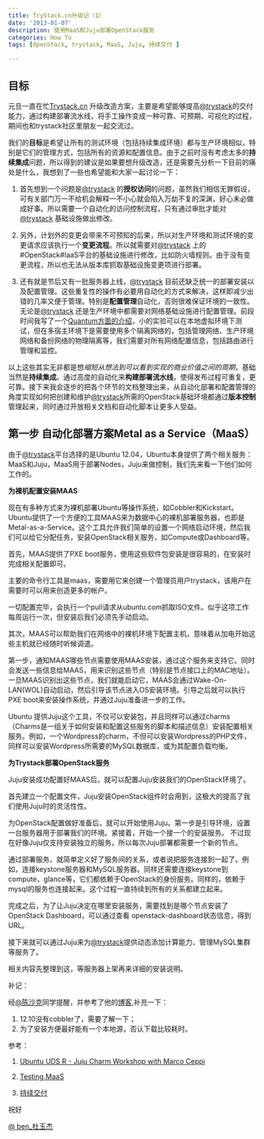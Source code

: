 ```yaml
---    
title: TryStack.cn升级记（1）
date: '2013-01-07'
description: 使用MaaS和Juju部署OpenStack服务
categories: How To
tags: [OpenStack, trystack, MaaS, Juju, 持续交付 ]

---   
```


## 目标 ##

元旦一直在忙[Trystack.cn](http://www.trystack.cn) 升级改造方案，主要是希望能够提高[@trystack](http://weibo.com/trystack)的交付能力，通过构建部署流水线，将手工操作变成一种可靠、可预期、可视化的过程，期间也和trystack社区里朋友一起交流过。

我们的**目标**是希望让所有的测试环境（包括持续集成环境）都与生产环境相似，特别是它们的管理方式，包括所有的资源和配置信息。由于之前时没有考虑太多的**持续集成**问题，所以得到的建议是如果要想升级改造，还是需要先分析一下目前的痛处是什么，我想到了一些也希望能和大家一起讨论一下：

1. 首先想到一个问题是[@trystack](http://weibo.com/trystack) 的**授权访问**的问题，虽然我们相信无罪假设，可有关部门万一不给机会解释一不小心就会陷入万劫不复的深渊，好心未必做成好事。所以需要一个自动化的访问控制流程，只有通过审批才能对[@trystack](http://weibo.com/trystack) 基础设施做出修改。
	
2. 另外，计划外的变更会带来不可预知的后果，所以对生产环境和测试环境的变更请求应该执行一个**变更流程**。所以就需要对[@trystack](http://weibo.com/trystack) 上的#OpenStack#IaaS平台的基础设施进行修改，比如防火墙规则。由于没有变更流程，所以也无法从版本库抓取基础设施变更项进行部署。

3. 还有就是节后又有一批服务器上线，[@trystack](http://weibo.com/trystack) 目前还缺乏统一的部署安装以及配置管理。这些重复性的操作有必要用自动化的方式来解决，这样即减少出错的几率又便于管理。特别是**配置管理**自动化，否则很难保证环境的一致性。无论是[@trystack](weibo.com/trystack) 还是生产环境中都需要对网络基础设施进行配置管理。前段时间我写了一个[Quantum方面的介绍](http://www.tektalk.org/2012/12/23/19893/)，小的实验可以在本地虚拟环境下测试，但在多宿主环境下是需要使用多个隔离网络的，包括管理网络、生产环境网络和备份网络的物理隔离等，我们需要对所有网络配置信息，包括路由进行管理和监控。

以上这些其实无非都是想*缩短从想法到可以看到实现的商业价值之间的周期*，基础当然是**持续集成**。通过高度的自动化来**构建部署流水线**，使得发布过程可重复，更可靠。接下来我会逐步的把各个环节的文档整理出来，从自动化部署和配置管理的角度实现如何把创建和维护[@trystack](webibo.com/trystack)所需的OpenStack基础环境都通过**版本控制**管理起来，同时通过开放相关文档和自动化脚本让更多人受益。
	
## 第一步 自动化部署方案Metal as a Service（MaaS） ##

由于[@trystack](http://weibo.com/trystack)平台选择的是Ubuntu 12.04，Ubuntu本身提供了两个相关服务：MaaS和Juju，MaaS用于部署Nodes，Juju来做控制，我们先来看一下他们如何工作的。

**为裸机配置安装MAAS**

现在有多种方式来为裸机部署Ubuntu等操作系统，如Cobbler和Kickstart。Ubuntu提供了一个方便的工具MAAS来为数据中心的裸机部署服务器，也即是Metal-as-a-Service。这个工具允许我们简单的设置一个网络启动环境，然后我们可以给它分配任务，安装OpenStack相关服务，如Compute或Dashboard等。

首先，MAAS提供了PXE boot服务，使用这些软件包安装是很容易的，在安装时完成相关配置即可。

主要的命令行工具是maas，需要用它来创建一个管理员用户trystack，该用户在需要时可以用来创造更多的帐户。

一切配置完毕，会执行一个pull请求从ubuntu.com抓取ISO文件。似乎这项工作每周运行一次，但安装后我们必须先手动启动。

其次，MAAS可以帮助我们在网络中的裸机环境下配置主机，意味着从加电开始这些主机就已经随时听候调遣。

第一步，通知MAAS哪些节点需要使用MAAS安装，通过这个服务来支持它。同时会发送一些信息给MAAS，用来识别这些节点（特别是节点接口上的MAC地址）。一旦MAAS识别出这些节点，我们就能启动它，MAAS会通过Wake-On-LAN(WOL)自动启动，然后引导该节点进入OS安装环境。引导之后就可以执行PXE boot来安装操作系统，并通过Juju准备进一步的工作。


Ubuntu 提供Juju这个工具，不仅可以安装包，并且同样可以通过charms（Charms是一组关于如何安装和配置这些服务的脚本和描述信息）安装配置相关服务。例如，一个Wordpress的charm，不但可以安装Wordpress的PHP文件，同样可以安装Wordpress所需要的MySQL数据库，或为其配置负载均衡。

**为Trystack部署OpenStack服务**

Juju安装成功配置好MAAS后，就可以配置Juju安装我们的OpenStack环境了。

首先建立一个配置文件，Juju安装OpenStack组件时会用到，这极大的提高了我们使用Juju时的灵活性性。

为OpenStack配置做好准备后，就可以开始使用Juju。第一步是引导环境，设置一台服务器用于部署我们的环境。紧接着，开始一个接一个的安装服务。 不过现在好像Juju仅支持安装独立的服务，所以每次Juju部署都需要一个新的节点。

通过部署服务，就简单定义好了服务间的关系，或者说把服务连接到一起了。例如，连接keystone服务器和MySQL服务器。同样还需要连接keystone到compute，glance等，它们都依赖于OpenStack的身份服务。同样的，依赖于mysql的服务也连接起来。这个过程一直持续到所有的关系都建立起来。

完成之后，为了让Juju决定在哪里安装服务，需要找到是哪个节点安装了OpenStack Dashboard，可以通过查看 openstack-dashboard状态信息，得到URL。

接下来就可以通过Juju来为[@trystack](http://weibo.com/trystack)提供动态添加计算能力、管理MySQL集群等服务了。

相关内容先整理到这，等服务器上架再来详细的安装说明。

补记：

经[@陈沙克](http://weibo.com/chenshake)同学提醒，并参考了他的[博客](http://hi.baidu.com/chenshake/item/59c044fe49c3c6ef1b111ff8),补充一下：

1. 12.10没有cobbler了，需要了解一下；
2. 为了安装方便最好能有一个本地源，否认下载比较耗时。

参考：

1. [Ubuntu UDS R - Juju Charm Workshop with Marco Ceppi ](https://www.youtube.com/watch?v=9rswMgglc_o)

2. [Testing MaaS](https://wiki.edubuntu.org/SecurityTeam/TestingMAAS)

3. [持续交付](http://www.continuousdelivery.info/)


祝好

[@ ben_杜玉杰](http://weibo.com/u/1716287123)